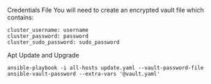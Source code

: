 Credentials File
You will need to create an encrypted vault file which contains:

```
cluster_username: username
cluster_password: password
cluster_sudo_password: sudo_password
```

Apt Update and Upgrade

```
ansible-playbook -i all-hosts update.yaml --vault-password-file ansible-vault-password --extra-vars '@vault.yaml'
```

